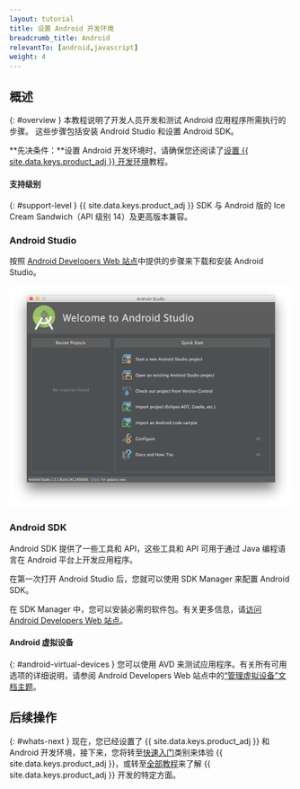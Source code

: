 ```yaml
---
layout: tutorial
title: 设置 Android 开发环境
breadcrumb_title: Android
relevantTo: [android,javascript]
weight: 4
---
```

<!-- NLS_CHARSET=UTF-8 -->
## 概述
{: #overview }
本教程说明了开发人员开发和测试 Android 应用程序所需执行的步骤。 这些步骤包括安装 Android Studio 和设置 Android SDK。

**先决条件：**设置 Android 开发环境时，请确保您还阅读了[设置 {{ site.data.keys.product_adj }} 开发环境](../mobilefirst/)教程。

#### 支持级别
{: #support-level }
{{ site.data.keys.product_adj }} SDK 与 Android 版的 Ice Cream Sandwich（API 级别 14）及更高版本兼容。

### Android Studio
按照 [Android Developers Web 站点](http://developer.android.com/develop/index.html)中提供的步骤来下载和安装 Android Studio。

![配置 Android SDK](android-studio.png)

### Android SDK
Android SDK 提供了一些工具和 API，这些工具和 API 可用于通过 Java 编程语言在 Android 平台上开发应用程序。

在第一次打开 Android Studio 后，您就可以使用 SDK Manager 来配置 Android SDK。

在 SDK Manager 中，您可以安装必需的软件包。有关更多信息，请[访问 Android Developers Web 站点](http://developer.android.com/sdk/index.html)。

#### Android 虚拟设备
{: #android-virtual-devices }
您可以使用 AVD 来测试应用程序。有关所有可用选项的详细说明，请参阅 Android Developers Web 站点中的[“管理虚拟设备”文档主题](http://developer.android.com/tools/devices/index.html)。

## 后续操作
{: #whats-next }
现在，您已经设置了 {{ site.data.keys.product_adj }} 和 Android 开发环境，接下来，您将转至[快速入门](../../../quick-start/android/)类别来体验 {{ site.data.keys.product_adj }}，或转至[全部教程](../../../all-tutorials)来了解 {{ site.data.keys.product_adj }} 开发的特定方面。
